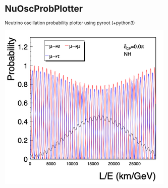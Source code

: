 # NuOscProbPlotter
Neutrino oscillation probability plotter using pyroot (+python3)

![Example](https://raw.githubusercontent.com/jedori0228/NuOscProbPlotter/08edc132947378a1de0befe7d9ff6d243c7f090d/example/output_LoE_0_to_30000_dcp_0.png)
